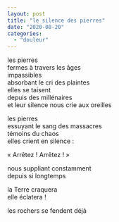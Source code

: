 ```yaml
---
layout: post
title: "le silence des pierres"
date: "2020-08-20"
categories:
  - "douleur"
---
```


les pierres  
fermes à travers les âges  
impassibles  
absorbant le cri des plaintes  
elles se taisent  
depuis des millénaires  
et leur silence nous crie aux oreilles  

les pierres  
essuyant le sang des massacres  
témoins du chaos  
elles crient en silence :  

« Arrêtez ! Arrêtez ! »  

nous suppliant constamment  
depuis si longtemps  

la Terre craquera  
elle éclatera !  

les rochers se fendent déjà  
